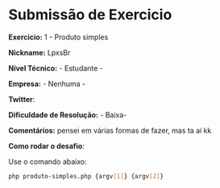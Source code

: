 # Submissão de Exercicio

**Exercicio:** 1 - Produto simples

**Nickname:** LpxsBr

**Nível Técnico:** - Estudante -

**Empresa:** - Nenhuma -

**Twitter**: 

**Dificuldade de Resolução:** - Baixa-

**Comentários:** pensei em várias formas de fazer, mas ta ai kk

**Como rodar o desafio**: 

Use o comando abaixo:
```bash
php produto-simples.php {argv[1]} {argv[2]}
```
